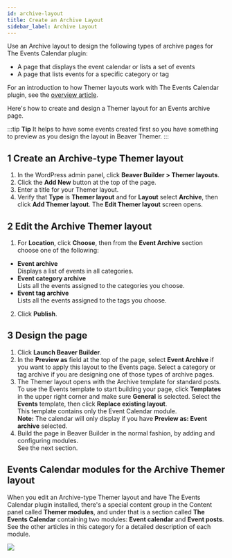 ```yaml
---
id: archive-layout
title: Create an Archive Layout
sidebar_label: Archive Layout
---
```


Use an Archive layout to design the following types of archive pages for The Events Calendar plugin:

  * A page that displays the event calendar or lists a set of events
  * A page that lists events for a specific category or tag

For an introduction to how Themer layouts work with The Events Calendar plugin, see the [overview article](/beaver-themer/integrations/tec/getting-started.md).

Here's how to create and design a Themer layout for an Events archive page.

:::tip **Tip**
It helps to have some events created first so you have something to preview as you design the layout in Beaver Themer.
:::

## 1 Create an Archive-type Themer layout

1. In the WordPress admin panel, click **Beaver Builder > Themer layouts**.
2. Click the **Add New** button at the top of the page.
3. Enter a title for your Themer layout.
4. Verify that **Type** is **Themer layout** and for **Layout** select **Archive**, then click **Add Themer layout**.
The **Edit Themer layout** screen opens.

## 2 Edit the Archive Themer layout

1. For **Location**, click **Choose**, then from the **Event Archive** section choose one of the following:
  * **Event archive**  
  Displays a list of events in all categories.
  * **Event category archive**  
  Lists all the events assigned to the categories you choose.
  * **Event tag archive**  
  Lists all the events assigned to the tags you choose.
2. Click **Publish**.

## 3 Design the page

1. Click **Launch Beaver Builder**.
2. In the **Preview as** field at the top of the page, select **Event Archive** if you want to apply this layout to the Events page. Select a category or tag archive if you are designing one of those types of archive pages.
3. The Themer layout opens with the Archive template for standard posts. To use the Events template to start building your page, click **Templates** in the upper right corner and make sure **General** is selected. Select the **Events** template, then click **Replace existing layout**.  
This template contains only the Event Calendar module.  
  **Note:** The calendar will only display if you have **Preview as: Event archive** selected.
4. Build the page in Beaver Builder in the normal fashion, by adding and configuring modules.  
See the next section.

## Events Calendar modules for the Archive Themer layout

When you edit an Archive-type Themer layout and have The Events Calendar plugin installed, there's a special content group in the Content panel called **Themer modules**, and under that is a section called **The Events Calendar** containing two modules: **Event calendar** and **Event posts**. See the other articles in this category for a detailed description of each module.

![](/img/create-an-archive-themer-layout-for-the-events-calendar-plugin-ce3e36e1.png)

